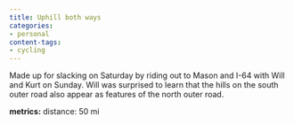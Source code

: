 ```yaml
---
title: Uphill both ways
categories:
- personal
content-tags:
- cycling
---
```


Made up for slacking on Saturday by riding out to Mason and I-64 with Will and Kurt on Sunday.  Will was surprised to learn that the hills on the south outer road also appear as features of the north outer road.

**metrics:**
distance: 50 mi
